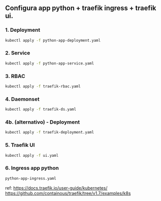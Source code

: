 ## Configura app python + traefik ingress + traefik ui.

### 1. Deployment
```bash
kubectl apply -f python-app-deployment.yaml
``` 
### 2. Service
```bash
kubectl apply -f python-app-service.yaml
```
### 3. RBAC
```bash
kubectl apply -f traefik-rbac.yaml
```
### 4. Daemonset
```bash
kubectl apply -f traefik-ds.yaml
```
### 4b. (alternativo) - Deployment
```bash
kubectl apply -f traefik-deployment.yaml
```
### 5. Traefik UI
```bash
kubectl apply -f ui.yaml
```
### 6. Ingress app python
```bash
python-app-ingress.yaml
```

ref:
https://docs.traefik.io/user-guide/kubernetes/
https://github.com/containous/traefik/tree/v1.7/examples/k8s